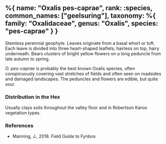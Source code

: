 %{
    name: "Oxalis pes-caprae",
    rank: :species,
    common_names: ["geelsuring"],
    taxonomy: %{
        family: "Oxalidaceae",
        genus: "Oxalis",
        species: "pes-caprae"
    }
}
---

Stemless perennial geophyte. Leaves originate from a basal whorl or tuft. Each leave is divided into three heart-shaped leaflets; hairless on top, hairy underneath. Bears clusters of bright yellow flowers on a long peduncle from late autumn to spring.

*O. pes-caprae* is probably the best known Oxalis species, often conspicuously covering vast stretches of fields and often seen on roadsides
and damaged landscapes. The peduncles and flowers are edible, but quite sour.

<!-- read more -->

### Distribution in the Hex

Usually clays soils throughout the valley floor and in Robertson Karoo vegetation types.

### References

* Manning, J., 2018. Field Guide to Fynbos